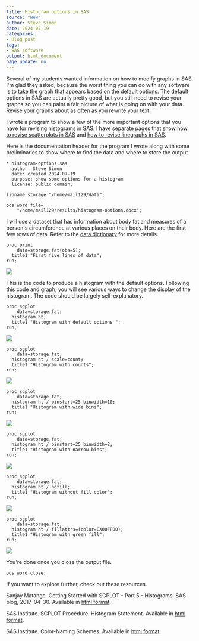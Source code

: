 ```yaml
---
title: Histogram options in SAS
source: "New"
author: Steve Simon
date: 2024-07-19
categories:
- Blog post
tags:
- SAS software
output: html_document
page_update: no
---
```


Several of my students wanted information on how to modify graphs in SAS. I'm glad they asked, because the worst thing you can do with any software is to take the graph that appears based on the default options. The default options in SAS are actually pretty good, but you still need to revise your graphs so you can paint a fair picture of what is going on with your data. Revise your graphs about as often as you rewrite your text.

I wrote a program to show a few of the more important options that you have for revising histograms in SAS.  I have separate pages that show [how to revise scatterplots in SAS][sim5] and [how to revise linegraphs in SAS][sim6].

<!---more--->

Here is the documentation header for the program I wrote along with some preliminaries to show where to find the data and where to store the output.

```{}
* histogram-options.sas
  author: Steve Simon
  date: created 2024-07-19
  purpose: show some options for a histogram
  license: public domain;

libname storage "/home/mail129/data";

ods word file=
    "/home/mail129/results/histogram-options.docx";
```

I will use a dataset that has information about body fat and measures of a person's circumference at various places on their body. Here are the first few rows of data. Refer to the [data dictionary][sim3] for more details.

[sim3]: https://github.com/pmean/datasets/blob/master/fat.yaml

```{}
proc print
    data=storage.fat(obs=5);
  title1 "First five lines of data";
run;
```

![](http://www.pmean.com/new-images/24/sas-histogram-options-01.png)

This is the code to produce a histogram with the default options. Following this code and graph, you will see various ways to change the display of the histogram. The code should be largely self-explanatory.

```{}
proc sgplot
    data=storage.fat;
  histogram ht;
  title1 "Histogram with default options ";
run;
```

![](http://www.pmean.com/new-images/24/sas-histogram-options-02.png)

```{}
proc sgplot
    data=storage.fat;
  histogram ht / scale=count;
  title1 "Histogram with counts";
run;
```

![](http://www.pmean.com/new-images/24/sas-histogram-options-03.png)

```{}
proc sgplot
    data=storage.fat;
  histogram ht / binstart=25 binwidth=10;
  title1 "Histogram with wide bins";
run;
```

![](http://www.pmean.com/new-images/24/sas-histogram-options-04.png)

```{}
proc sgplot
    data=storage.fat;
  histogram ht / binstart=25 binwidth=2;
  title1 "Histogram with narrow bins";
run;
```

![](http://www.pmean.com/new-images/24/sas-histogram-options-05.png)

```{}
proc sgplot
    data=storage.fat;
  histogram ht / nofill;
  title1 "Histogram without fill color";
run;
```

![](http://www.pmean.com/new-images/24/sas-histogram-options-06.png)

```{}
proc sgplot
    data=storage.fat;
  histogram ht / fillattrs=(color=CX00FF00);
  title1 "Histogram with green fill";
run;
```

![](http://www.pmean.com/new-images/24/sas-histogram-options-07.png)

You're done once you close the output file.

```{}
ods word close;
```

If you want to explore further, check out these resources.

Sanjay Matange. Getting Started with SGPLOT - Part 5 - Histograms. SAS blog, 2017-04-30. Available in [html format][sas1].

SAS Institute. SGPLOT Procedure. Histogram Statement. Available in [html format][sas1].

SAS Institute. Color-Naming Schemes. Available in [html format][sas2].


[sas1]: https://documentation.sas.com/doc/en/pgmsascdc/9.4_3.5/grstatproc/n17xrpcduau1f8n1c1nhe477pv18.htm
[sas2]: https://documentation.sas.com/doc/en/pgmsascdc/9.4_3.5/grstatproc/p0edl20cvxxmm9n1i9ht3n21eict.htm

[sim5]: http://new.pmean.com/sas-scatterplot-options/
[sim6]: http://new.pmean.com/sas-linegraph-options/
